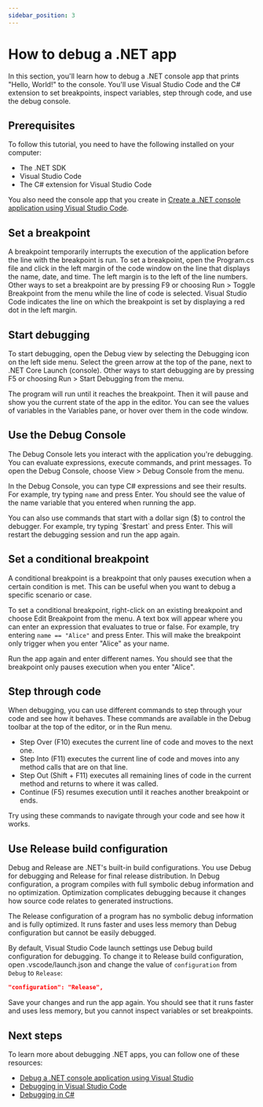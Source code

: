 ```yaml
---
sidebar_position: 3
---
```


# How to debug a .NET app

In this section, you'll learn how to debug a .NET console app that prints "Hello, World!" to the console. You'll use Visual Studio Code and the C# extension to set breakpoints, inspect variables, step through code, and use the debug console.

## Prerequisites

To follow this tutorial, you need to have the following installed on your computer:

- The .NET SDK
- Visual Studio Code
- The C# extension for Visual Studio Code

You also need the console app that you create in [Create a .NET console application using Visual Studio Code](https://learn.microsoft.com/en-us/dotnet/core/tutorials/with-visual-studio-code).

## Set a breakpoint

A breakpoint temporarily interrupts the execution of the application before the line with the breakpoint is run. To set a breakpoint, open the Program.cs file and click in the left margin of the code window on the line that displays the name, date, and time. The left margin is to the left of the line numbers. Other ways to set a breakpoint are by pressing F9 or choosing Run > Toggle Breakpoint from the menu while the line of code is selected. Visual Studio Code indicates the line on which the breakpoint is set by displaying a red dot in the left margin.

## Start debugging

To start debugging, open the Debug view by selecting the Debugging icon on the left side menu. Select the green arrow at the top of the pane, next to .NET Core Launch (console). Other ways to start debugging are by pressing F5 or choosing Run > Start Debugging from the menu.

The program will run until it reaches the breakpoint. Then it will pause and show you the current state of the app in the editor. You can see the values of variables in the Variables pane, or hover over them in the code window.

## Use the Debug Console

The Debug Console lets you interact with the application you're debugging. You can evaluate expressions, execute commands, and print messages. To open the Debug Console, choose View > Debug Console from the menu.

In the Debug Console, you can type C# expressions and see their results. For example, try typing `name` and press Enter. You should see the value of the name variable that you entered when running the app.

You can also use commands that start with a dollar sign ($) to control the debugger. For example, try typing `$restart` and press Enter. This will restart the debugging session and run the app again.

## Set a conditional breakpoint

A conditional breakpoint is a breakpoint that only pauses execution when a certain condition is met. This can be useful when you want to debug a specific scenario or case.

To set a conditional breakpoint, right-click on an existing breakpoint and choose Edit Breakpoint from the menu. A text box will appear where you can enter an expression that evaluates to true or false. For example, try entering `name == "Alice"` and press Enter. This will make the breakpoint only trigger when you enter "Alice" as your name.

Run the app again and enter different names. You should see that the breakpoint only pauses execution when you enter "Alice".

## Step through code

When debugging, you can use different commands to step through your code and see how it behaves. These commands are available in the Debug toolbar at the top of the editor, or in the Run menu.

- Step Over (F10) executes the current line of code and moves to the next one.
- Step Into (F11) executes the current line of code and moves into any method calls that are on that line.
- Step Out (Shift + F11) executes all remaining lines of code in the current method and returns to where it was called.
- Continue (F5) resumes execution until it reaches another breakpoint or ends.

Try using these commands to navigate through your code and see how it works.

## Use Release build configuration

Debug and Release are .NET's built-in build configurations. You use Debug for debugging and Release for final release distribution. In Debug configuration, a program compiles with full symbolic debug information and no optimization. Optimization complicates debugging because it changes how source code relates to generated instructions.

The Release configuration of a program has no symbolic debug information and is fully optimized. It runs faster and uses less memory than Debug configuration but cannot be easily debugged.

By default, Visual Studio Code launch settings use Debug build configuration for debugging. To change it to Release build configuration, open .vscode/launch.json and change the value of `configuration` from `Debug` to `Release`:

```json
"configuration": "Release",
```

Save your changes and run the app again. You should see that it runs faster and uses less memory, but you cannot inspect variables or set breakpoints.

## Next steps

To learn more about debugging .NET apps, you can follow one of these resources:

- [Debug a .NET console application using Visual Studio](https://learn.microsoft.com/en-us/dotnet/core/tutorials/debugging-with-visual-studio)
- [Debugging in Visual Studio Code](https://code.visualstudio.com/docs/editor/debugging)
- [Debugging in C#](https://learn.microsoft.com/en-us/dotnet/csharp/tutorials/debugging)
